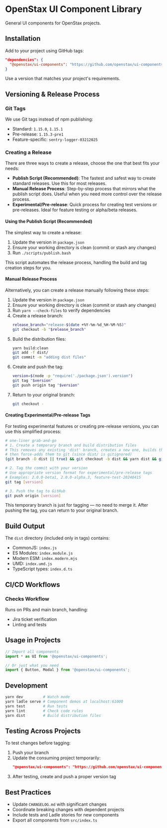 # OpenStax UI Component Library

General UI components for OpenStax projects.

## Installation
Add to your project using GitHub tags:

```json
"dependencies": {
  "@openstax/ui-components": "https://github.com/openstax/ui-components#1.15.0"
}
```
Use a version that matches your project's requirements.

## Versioning & Release Process

### Git Tags
We use Git tags instead of npm publishing:
- Standard: `1.15.0`, `1.15.1`
- Pre-release: `1.15.3-pre1`
- Feature-specific: `sentry-logger-03212025`

### Creating a Release
There are three ways to create a release, choose the one that best fits your needs:
- **Publish Script (Recommended)**: The fastest and safest way to create standard releases. Use this for most releases.
- **Manual Release Process**: Step-by-step process that mirrors what the publish script does. Useful when you need more control over the release process.
- **Experimental/Pre-release**: Quick process for creating test versions or pre-releases. Ideal for feature testing or alpha/beta releases.

#### Using the Publish Script (Recommended)
The simplest way to create a release:

1. Update the version in `package.json`
2. Ensure your working directory is clean (commit or stash any changes)
3. Run `./scripts/publish.bash`

This script automates the release process, handling the build and tag creation steps for you.

#### Manual Release Process
Alternatively, you can create a release manually following these steps:

1. Update the version in `package.json`
2. Ensure your working directory is clean (commit or stash any changes)
3. Run `yarn --check-files` to verify dependencies
4. Create a release branch:
   ```bash
   release_branch="release-$(date +%Y-%m-%d_%H-%M-%S)"
   git checkout -b "$release_branch"
   ```
5. Build the distribution files:
   ```bash
   yarn build:clean
   git add -f dist/
   git commit -m "adding dist files"
   ```
6. Create and push the tag:
   ```bash
   version=$(node -p "require('./package.json').version")
   git tag "$version"
   git push origin tag "$version"
   ```
7. Return to your original branch:
   ```bash
   git checkout -
   ```

#### Creating Experimental/Pre-release Tags
For testing experimental features or creating pre-release versions, you can use this simplified process:

```bash
# one-liner grab-and-go
# 1. Create a temporary branch and build distribution files
# This removes any existing 'dist' branch, creates a new one, builds the files,
# then force-adds them to git (since dist/ is gitignored)
(git branch -D dist || true) && git checkout -b dist && yarn dist && git add -f dist && git commit -m 'dist'

# 2. Tag the commit with your version
# Use appropriate version format for experimental/pre-release tags
# Examples: 2.0.0-beta1, 2.0.0-alpha.3, feature-test-20240415
git tag [version]

# 3. Push the tag to GitHub
git push origin [version]
```

This temporary branch is just for tagging — no need to merge it. After pushing the tag, you can return to your original branch.

## Build Output

The `dist` directory (included only in tags) contains:
- CommonJS: `index.js`
- ES Modules: `index.module.js`
- Modern ESM: `index.modern.mjs` 
- UMD: `index.umd.js`
- TypeScript types: `index.d.ts`

## CI/CD Workflows

### Checks Workflow
Runs on PRs and main branch, handling:
- Jira ticket verification
- Linting and tests

## Usage in Projects

```typescript
// Import all components
import * as UI from '@openstax/ui-components';

// Or just what you need
import { Button, Modal } from '@openstax/ui-components';
```

## Development

```bash
yarn dev         # Watch mode
yarn ladle serve # Component demos at localhost:61000
yarn test        # Run tests
yarn lint        # Check code rules
yarn dist        # Build distribution files
```

## Testing Across Projects

To test changes before tagging:

1. Push your branch
2. Update the consuming project temporarily:
   ```json
   "@openstax/ui-components": "https://github.com/openstax/ui-components#your-branch"
   ```
3. After testing, create and push a proper version tag

## Best Practices

- Update `CHANGELOG.md` with significant changes
- Coordinate breaking changes with dependent projects
- Include tests and Ladle stories for new components
- Export all components from `src/index.ts`